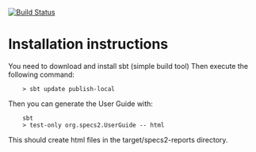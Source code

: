 [![Build Status](https://travis-ci.org/etorreborre/specs2.png?branch=master)](https://travis-ci.org/etorreborre/specs2)

Installation instructions
=========================

You need to download and install sbt (simple build tool)
Then execute the following command:

        > sbt update publish-local

Then you can generate the User Guide with:

        sbt
        > test-only org.specs2.UserGuide -- html

This should create html files in the target/specs2-reports directory. 
